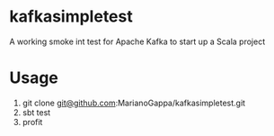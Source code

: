 kafkasimpletest
===============

A working smoke int test for Apache Kafka to start up a Scala project

Usage
=====

1. git clone git@github.com:MarianoGappa/kafkasimpletest.git
2. sbt test
3. profit
